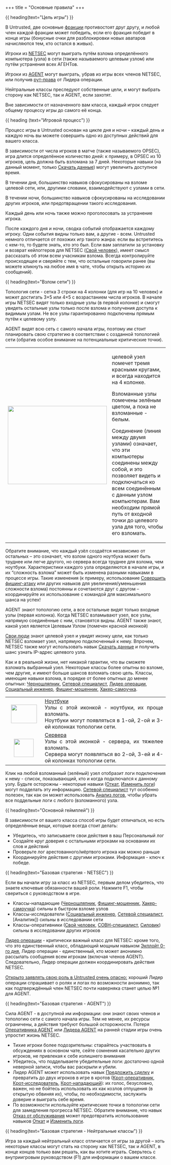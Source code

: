 +++
title = "Основные правила"
+++

{{ heading(text="Цель игры") }}

В Untrusted, две основные [фракции] противостоят друг другу,
и любой член каждой фракции может победить, если его фракция победит в конце игры
(бонусные очки для разблокировки новых аватаров начисляются тем, кто остался в живых).

Игроки из [NETSEC] могут выиграть путём взлома определённого компьютера (узла) в сети (также называемого целевым узлом)
или путём устранения всех АГЕНТов.

Игроки из [AGENT] могут выиграть, убрав из игры всех членов NETSEC,
или получив [рут-права] от Лидера операции.

Нейтральные классы преследуют собственные цели, и могут выбрать сторону как NETSEC, так и AGENT, если захотят.

Вне зависимости от назначенного вам класса, каждый игрок следует общему процессу игры до самого её конца.

{{ heading (text="Игровой процесс") }}

Процесс игры в Untrusted основан на цикле дня и ночи –
каждый день и каждую ночь вы можете совершить одно из доступных действий для вашего класса.

В зависимости от числа игроков в матче (также называемого OPSEC), игра длится определённое количество дней:
к примеру, в OPSEC из 10 игроков, цель должна быть взломана за 7 дней.
Некоторые навыки (на данный момент, только [Скачать данные]) могут увеличить доступное время.

В течении дня, большинство навыков сфокусированы на взломе целевой сети, или, другими словами, взаимодействуют с узлами в сети.

В течении ночи, большинство навыков сфокусированы на исследовании других игроков, или предотвращении такого исследования.

Каждый день или ночь также можно проголосовать за устранение игрока.

После каждого дня и ночи, сводка событий отображается каждому игроку. Одни события видны только вам, а другие - всем.
Untrusted немного отличается от похожих игр такого жанра: если вы встретитесь с кем-то, то будете знать, кто это был.
Если вам заплатили за установку и возврат кейлоггеров для NETSEC ([Свой человек]), имеет смысл рассказать об этом всем учасникам взлома.
Всегда контролируйте происходящее и сверяйте с тем, что остальные говорили ранее
(вы можете кликнуть на любое имя в чате, чтобы открыть историю их сообщений).

{{ heading(text="Взлом сети") }}

Топология сети - сетка 3 строки на 4 колонки (для игр на 10 человек) и может достигать 3×5 или 4×5 с возрастанием числа игроков.
В начале игры NETSEC видят только входные узлы (в первой колонке) и смогут увидеть остальные узлы только после взлома
и получения доступа к видимым узлам. Не все узлы гарантированно подключены прямым путём к целевому узлу.

AGENT видят всю сеть с самого начала игры, поэтому им стоит планировать свою стратегию в соответствии с созданной топологией сети
(обратив особое внимание на потенциальные критические точки).

<table>
    <tr>
        <td><img
                    loading="lazy"
                    src="https://i2.wp.com/www.playuntrusted.com/wp-content/uploads/2020/04/untrusted_topology.png?resize=311%2C245&amp;ssl=1"
                    alt="" width="311" height="245"
                    class="aligncenter size-full wp-image-271"
                    srcset="https://i2.wp.com/www.playuntrusted.com/wp-content/uploads/2020/04/untrusted_topology.png?w=311&amp;ssl=1 311w, https://i2.wp.com/www.playuntrusted.com/wp-content/uploads/2020/04/untrusted_topology.png?resize=300%2C236&amp;ssl=1 300w, https://i2.wp.com/www.playuntrusted.com/wp-content/uploads/2020/04/untrusted_topology.png?resize=250%2C197&amp;ssl=1 250w, https://i2.wp.com/www.playuntrusted.com/wp-content/uploads/2020/04/untrusted_topology.png?resize=228%2C180&amp;ssl=1 228w"
                    sizes="(max-width: 311px) 100vw, 311px"
                    data-recalc-dims="1" /></td>
        <td>

целевой узел помечет тремя красными кругами, и всегда находится на 4 колонке.

Взломанные узлы помечены зелёным цветом, а пока не взломанные - белым.

Соединение (линия между двумя узлами) означает, что эти компьютеры соединены между собой,
и это позволяет видеть и подключаться ко всем соединённым с данным узлом компьютерам.
Вам необходим прямой путь от входной точки до целевого узла для того, чтобы его взломать.

</td></tr></table>

Обратите внимание, что каждый узёл создаётся независимо от остальных – это означает,
что взлом одного ноутбука может быть труднее или легче другого, но сервера всегда труднее для взлома, чем ноутбуки.
Характеристики каждого узла определяются в начале игры, и их “сложность взлома” может быть изменена разными навыками в процессе игры.
Такие изменения (к примеру, использование [Совершить фишинг-атаку]
или других навыков для увеличения/уменьшения сложности взлома) постоянны и сочетаются друг с другом –
координируйте их использование с командой для максимального шанса на успех!

AGENT знают топологию сети, а все остальные видят только входные узлы (первая колонка).
Когда NETSEC взламывают узел, все узлы, напрямую соединённые с ним, становятся видны.
AGENT также знают, какой узел является Целевым Узлом (помечен красной иконкой)

[Свои люди] знают целевой узел и увидят иконку цели, как только NETSEC взломает узел, напрямую подключенный к нему.
Впрочем, NETSEC также могут использовать навык [Скачать данные] и получить шанс узнать IP-адрес целевого узла.

Как и в реальной жизни, нет никакой гарантии, что вы сможете взломать выбранный узел.
Некоторые классы более опытны во взломе, чем другие, и имеют больше шансов взломать свою цель.
Классы, имеющие навыки взлома, в порядке от более опытных до менее опытных:
[Черношляпник], [Сетевой специалист], [Лидер операции], [Социальный инженер], [Фишинг-мошенник], [Хакер-самоучка].

<table style="width:100%;">
    <tr>
        <td style="width:100px;margin:auto;text-align:center;">
            <img
                loading="lazy"
                src="https://i2.wp.com/www.playuntrusted.com/wp-content/uploads/2020/04/untrusted_laptop.png?resize=81%2C58&amp;ssl=1"
                alt="" width="81" height="58" class="alignnone size-full wp-image-266"
                data-recalc-dims="1" />
        </td>
        <td style="text-align:justify;border:0px;">
            <u>Ноутбуки</u><br />
            Узлы с этой иконкой - ноутбуки, их проще взломать.<br />
            Ноутбуки могут появляться в 1-ой, 2-ой и 3-ей колонках топологии сети.
        </td>
    </tr>
    <tr>
        <td style="width:100px;margin:auto;text-align:center;border:0px;">
            <img
                loading="lazy"
                src="https://i1.wp.com/www.playuntrusted.com/wp-content/uploads/2020/04/untrusted_server.png?resize=62%2C57&amp;ssl=1"
                alt="" width="62" height="57" class="alignnone size-full wp-image-267"
                data-recalc-dims="1" />
        </td>
        <td style="text-align:justify;">
            <u>Сервера</u><br />
            Узлы с этой иконкой - сервера, их тяжелее взломать.<br />
            Сервера могут появляться во 2-ой, 3-ей и 4-ой колонках топологии сети.
        </td>
    </tr>
</table>

Клик на любой взломанный (зелёный) узел отобразит логи подключения к нему - список, показывающий, кто и когда подключался к данному узлу.
Будьте осторожны - некоторые навыки ([Откат], [Изменить логи]) могут подделать эту информацию.
[Сетевой специалист] тут особенно полезен, так как он может использовать
[Анализ логов], чтобы убрать все поддельные логи с любого (взломанного) узла.

{{ heading(text="Основной геймплей") }}

В зависимости от вашего класса способ игры будет отличаться, но есть определённые вещи, которые всегда стоит делать:

- Убедитесь, что записываете свои действия в ваш Персональный лог
- Создайте круг доверия с остальными игроками на основании их слов и действий
- Проверьте лог арестованного/мёртвого игрока как можно раньше
- Координируйте действия с другими игроками. Информация - ключ к победе.

{{ heading(text="Базовая стратегия - NETSEC") }}

Если вы начали игру за класс из NETSEC, первым делом убедитесь, что знаете ключевые обязанности вашей роли.
Нажмите F1, чтобы свериться с руководством в игре.

- Классы-нападающие
    ([Черношляпник],
    [Фишинг-мошенник],
    [Хакер-самоучка])
    сильны в быстром взломе узлов
- Классы-исследователи
    ([Социальный инженер],
    [Сетевой специалист],
    [Аналитик])
    сильны в исследовании сети
- Классы-оперативники
    ([Свой человек],
    [СОВН-специалист],
    [Силовик])
    сильны в исследовании других игроков

[Лидер операции] - критически важный класс для NETSEC:
кроме того, что это единственный класс, обладающий мощным навыком [Экплойт 0-го дня],
Лидер операции - единственный, кто может анонимно рассылать сообщения всем игрокам (включая членов AGENT).
Следовательно, Лидер операции должен координировать действия NETSEC.

<u>Открыто заявлять свою роль в Untrusted очень опасно:</u> хороший Лидер операции спрашивает о ролях и логах по возможности анонимно,
так как подтверждённый член NETSEC почти наверняка станет целью №1 для AGENT.

{{ heading(text="Базовая стратегия - AGENT") }}

Сила AGENT - в доступной им информации: они знают своих членов и топологию сети с самого начала игры.
Тем не менее, их ресурсы ограничены, а действия требуют большой осторожности.
Потеря [Оперативника AGENT] или [Лидера AGENT] на ранней стадии игры очень упростит жизнь NETSEC.

- Тихие игроки более подозрительны: старайтесь участвовать в обсуждениях в основном чате,
  сейте сомнения касательно других игроков, не привлекая к себе излишнего внимания
- Убедитесь, что подделываете убедительные логи: достаточно одной неверной записи, чтобы вас раскрыли и убили.
- Лидер AGENT может использовать навык [Предложить сделку] и превратить до двух игроков в игре в кротов
  ([Крот-оперативник],
  [Крот-исследователь],
  [Крот-нападающий]):
  их голос, безусловно, важен, но не бойтесь использовать их как козлов отпущения (в открытую обвиняя их),
  чтобы, по необходимости, заслужить доверие и выиграть себе время.
- По возможности используйте критические точки в топологии сети для замедления прогресса NETSEC.
  Обратите внимание, что навык [Отказ от обслуживания] может
  предотвратить использование навыков [Откат] и [Изменить логи].

{{ heading(text="Базовая стратегия - Нейтральные классы") }}

Игра за каждый нейтральный класс отличается от игры за другой –
хоть некоторые классы могут стать на сторону как NETSEC, так и AGENT, в конце концов только вам решать, как вы хотите играть.
Сверьтесь с внутриигровым руководством (F1) для информации о вашем классе.

[фракции]: /factions
[NETSEC]: /factions/#NETSEC
[AGENT]: /factions/#AGENT

[Свой человек]: /classes/#NETSEC_INSIDEMAN
[Свои люди]: /classes/#NETSEC_INSIDEMAN
[Черношляпник]: /classes/#NETSEC_BLACKHAT
[Сетевой специалист]: /classes/#NETSEC_NETWORK_SPECIALIST
[Лидер операции]: /classes/#NETSEC_OPLEADER
[Социальный инженер]: /classes/#NETSEC_SOCIAL_ENGINEER
[Фишинг-мошенник]: /classes/#NETSEC_SPEARPHISHER
[Хакер-самоучка]: /classes/#NETSEC_IMPROVISED_HACKER
[СОВН-специалист]: /classes/#NETSEC_CCTV_SPECIALIST
[Силовик]: /classes/#NETSEC_ENFORCER
[Оперативника AGENT]: /classes/#AGENT_FIELD
[Лидера AGENT]: /classes/#AGENT_LEADER
[Крот-оперативник]: /classes/#AGENT_CONVERTED_FIELDOPS
[Крот-исследователь]: /classes/#AGENT_CONVERTED_INVESTIGATIVE
[Крот-нападающий]: /classes/#AGENT_CONVERTED_OFFENSIVE

[рут-права]: /skills/#GRANT_ROOT
[Экплойт 0-го дня]: /skills/#ZERODAY_EXPLOIT
[Скачать данные]: /skills/#DOWNLOAD_INTEL
[Совершить фишинг-атаку]: /skills/#SPEARPHISH_EXECUTION
[Отказ от обслуживания]: /skills/#DENIAL_OF_SERVICE
[Откат]: /skills/#ROLLBACK
[Изменить логи]: /skills/#ALTER_LOGS
[Анализ логов]: /skills/#LOG_ANALYSIS
[Предложить сделку]: /skills/#STRIKE_DEAL
